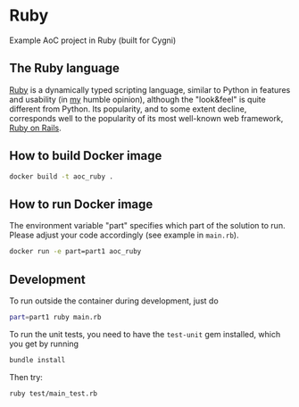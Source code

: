 # Ruby

Example AoC project in Ruby (built for Cygni)

## The Ruby language

[Ruby](https://www.ruby-lang.org/en/) is a dynamically typed scripting language, 
similar to Python in features and usability (in [my](https://github.com/robu) humble opinion),
although the "look&feel" is quite different from Python. 
Its popularity, and to some extent decline, corresponds well to the popularity of its most 
well-known web framework, [Ruby on Rails](https://rubyonrails.org/).

## How to build Docker image
```bash
docker build -t aoc_ruby . 
```

## How to run Docker image
The environment variable "part" specifies which part of the solution to run. Please adjust your code accordingly (see example in ``main.rb``).
```bash
docker run -e part=part1 aoc_ruby
```

## Development 

To run outside the container during development, just do
```bash
part=part1 ruby main.rb
```

To run the unit tests, you need to have the ``test-unit`` gem installed, which you get by
running 

```bash 
bundle install
```

Then try:
```bash
ruby test/main_test.rb
```
